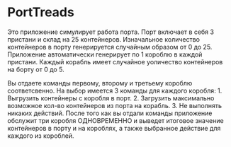 # PortTreads
Это приложение симулирует работа порта.
Порт включает в себя 3 пристани и склад на 25 контейнеров.
Изначальное количество контейнеров в порту генерируется случайным образом от 0 до 25.
Приложение автоматически генерирует по 1 короблю в каждой пристани.
Каждый корабль имеет случайное уоличество контейнеров на борту от 0 до 5. 

Вы отдаете команды первому, второму и третьему короблю соответсвенно.
На выбор имеется 3 команды для каждого коробля: 1. Выгрузить контейнеры с коробля в порт.
                                                2. Загрузить максимально возможное кол-во контейнеров из порта на корабль.
                                                3. Не выполнять никаких действий.
После того как вы отдали команды приложение обслужит три коробля ОДНОВРЕМЕННО
и выведет итоговое значение контейнеров в порту и на короблях, а также выбранное действие для каждого из короблей.
